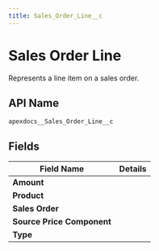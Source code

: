 ```yaml
---
title: Sales_Order_Line__c
---
```


# Sales Order Line

Represents a line item on a sales order.

## API Name
`apexdocs__Sales_Order_Line__c`

## Fields
| Field Name | Details |
|-------|-------------|
| **Amount** |  |
| **Product** |  |
| **Sales Order** |  |
| **Source Price Component** |  |
| **Type** |  |